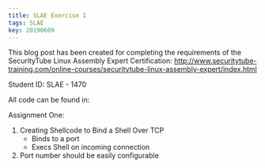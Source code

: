 ```yaml
---
title: SLAE Exercise 1
tags: SLAE
key: 20190609
---
```


This blog post has been created for completing the requirements of the SecurityTube Linux Assembly Expert Certification:
<http://www.securitytube-training.com/online-courses/securitytube-linux-assembly-expert/index.html>

Student ID: SLAE - 1470

All code can be found in:

Assignment One: 
1. Creating Shellcode to Bind a Shell Over TCP
    - Binds to a port
    - Execs Shell on incoming connection
2. Port number should be easily configurable
